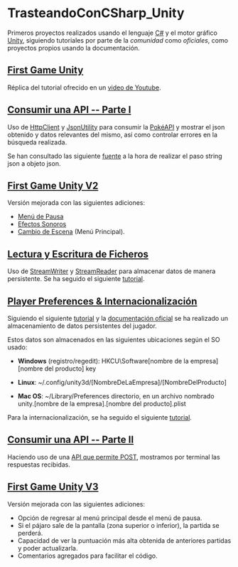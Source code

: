 # TrasteandoConCSharp_Unity

Primeros proyectos realizados usando el lenguaje [C#](https://learn.microsoft.com/es-es/dotnet/csharp/) y el motor gráfico [Unity](https://unity.com/es), siguiendo tutoriales por parte de la *comunidad* como *oficiales*, como proyectos propios usando la documentación.

## [First Game Unity](FirstGameUnity)

Réplica del tutorial ofrecido en un [video de Youtube](https://youtu.be/XtQMytORBmM).

## [Consumir una API -- Parte I](ConsumeAPI)

Uso de [HttpClient](https://learn.microsoft.com/es-es/dotnet/api/system.net.http.httpclient?view=net-7.0) y [JsonUtility](https://docs.unity3d.com/ScriptReference/JsonUtility.html) para consumir la [PokéAPI](https://pokeapi.co) y mostrar el json obtenido y datos relevantes del mismo, así como controlar errores en la búsqueda realizada.

Se han consultado las siguiente [fuente](https://stackoverflow.com/questions/67518576/unity-jsonutility-doesnt-properly-convert-string-to-an-object/67524112#67524112) a la hora de realizar el paso string json a objeto json.

## [First Game Unity V2](FirstGameUnity_V2)

Versión mejorada con las siguientes adiciones:

- [Menú de Pausa](https://www.youtube.com/watch?v=ROwsdftEGF0&t=66s)
- [Efectos Sonoros](https://levelup.gitconnected.com/how-to-play-sound-effects-in-unity-6a122bb32970)
- [Cambio de Escena](https://www.youtube.com/watch?v=YVATrLTZZTk) (Menú Principal).

## [Lectura y Escritura de Ficheros](LecturaEscrituraFicheros)

Uso de [StreamWriter](https://learn.microsoft.com/en-us/dotnet/api/system.io.streamwriter?view=net-7.0) y [StreamReader](https://learn.microsoft.com/en-us/dotnet/api/system.io.streamreader?view=net-7.0) para almacenar datos de manera persistente. Se ha seguido el siguiente [tutorial](https://www.youtube.com/watch?v=aSNj2nvSyD4).

## [Player Preferences & Internacionalización](PlayerPreferencesAndInternacionalizacion)

Siguiendo el siguiente [tutorial](https://www.youtube.com/watch?v=jjLr0MFlZWQ) y la [documentación oficial](https://docs.unity3d.com/530/Documentation/ScriptReference/PlayerPrefs.html#:~:text=On%20Mac%20OS%20X%20PlayerPrefs,%5Bproduct%20name%5D.) se ha realizado un almacenamiento de datos persistentes del jugador.

Estos datos son almacenados en las siguientes ubicaciones según el SO usado:

- **Windows** (registro/regedit):  HKCU\Software\[nombre de la empresa]\[nombre del producto] key

- **Linux**: ~/.config/unity3d/[NombreDeLaEmpresa]/[NombreDelProducto]

- **Mac OS**: ~/Library/Preferences directorio, en un archivo nombrado unity.[nombre de la empresa].[nombre del producto].plist


Para la internacionalización, se ha seguido el siguiente [tutorial](https://www.youtube.com/watch?v=qcXuvd7qSxg).

## [Consumir una API -- Parte II](ConsumeAPI_II)

Haciendo uso de una [API que permite POST](https://jsonplaceholder.typicode.com/), mostramos por terminal las respuestas recibidas.

## [First Game Unity V3](FirstGameUnity_V3)

Versión mejorada con las siguientes adiciones:

- Opción de regresar al menú principal desde el menú de pausa.
- Si el pájaro sale de la pantalla (zona superior o inferior), la partida se perderá.
- Capacidad de ver la puntuación más alta obtenida de anteriores partidas y poder actualizarla.
- Comentarios agregados para facilitar el código.